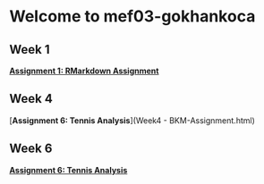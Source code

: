 # Welcome to mef03-gokhankoca



## Week 1
[**Assignment 1: RMarkdown Assignment**](Assignmet1-RMarkdown.html)

## Week 4
[**Assignment 6: Tennis Analysis**](Week4 - BKM-Assignment.html)

## Week 6
[**Assignment 6: Tennis Analysis**](week6Home.html)
